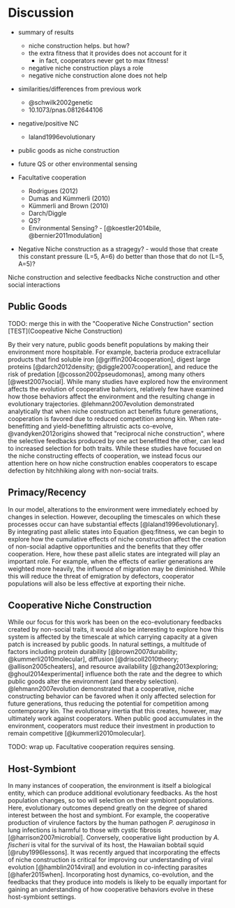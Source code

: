 # Discussion

* summary of results
    * niche construction helps. but how?
    * the extra fitness that it provides does not account for it
        * in fact, cooperators never get to max fitness!
    * negative niche construction plays a role
    * negative niche construction alone does not help


* similarities/differences from previous work
    * @schwilk2002genetic
    * 10.1073/pnas.0812644106
* negative/positive NC
    * laland1996evolutionary
* public goods as niche construction
* future QS or other environmental sensing
* Facultative cooperation
    * Rodrigues (2012)
    * Dumas and Kümmerli (2010)
    * Kümmerli and Brown (2010)
    * Darch/Diggle
    * QS?
    * Environmental Sensing? - [@koestler2014bile, @bernier2011modulation]
* Negative Niche construction as a stragegy? - would those that create this constant pressure (L=5, A=6) do better than those that do not (L=5, A=5)?

Niche construction and selective feedbacks
Niche construction and other social interactions

## Public Goods

TODO: merge this in with the "Cooperative Niche Construction" section [TEST](Coopeative Niche Construction)

By their very nature, public goods benefit populations by making their environment more hospitable. For example, bacteria produce extracellular products that find soluble iron [@griffin2004cooperation], digest large proteins [@darch2012density; @diggle2007cooperation], and reduce the risk of predation [@cosson2002pseudomonas], among many others [@west2007social]. While many studies have explored how the environment affects the evolution of cooperative bahviors, relatively few have examined how those behaviors affect the environment and the resulting change in evolutionary trajectories. @lehmann2007evolution demonstrated analytically that when niche construction act benefits future generations, cooperation is favored due to reduced competition among kin. When rate-benefitting and yield-benefitting altruistic acts co-evolve, @vandyken2012origins showed that "reciprocal niche construction", where the selective feedbacks produced by one act benefitted the other, can lead to increased selection for both traits. While these studies have focused on the niche constructing effects of cooperation, we instead focus our attention here on how niche construction enables cooperators to escape defection by hitchhiking along with non-social traits.

## Primacy/Recency

In our model, alterations to the environment were immediately echoed by changes in selection. However, decoupling the timescales on which these processes occur can have substantial effects [@laland1996evolutionary]. By integrating past allelic states into Equation @eq:fitness, we can begin to explore how the cumulative effects of niche construction affect the creation of non-social adaptive opportunities and the benefits that they offer cooperation. Here, how these past allelic states are integrated will play an important role. For example, when the effects of earlier generations are weighted more heavily, the influence of migration may be diminished. While this will reduce the threat of emigration by defectors, cooperator populations will also be less effective at exporting their niche.

## Cooperative Niche Construction

While our focus for this work has been on the eco-evolutionary feedbacks created by non-social traits, it would also be interesting to explore how this system is affected by the timescale at which carrying capacity at a given patch is increased by public goods. In natural settings, a multitude of factors including protein durability [@brown2007durability; @kummerli2010molecular], diffusion [@driscoll2010theory; @allison2005cheaters], and resource availability [@zhang2013exploring; @ghoul2014experimental] influence both the rate and the degree to which public goods alter the environment (and thereby selection). @lehmann2007evolution demonstrated that a cooperative, niche constructing behavior can be favored when it only affected selection for future generations, thus reducing the potential for competition among contemporary kin. The evolutionary inertia that this creates, however, may ultimately work against cooperators. When public good accumulates in the environment, cooperators must reduce their investment in production to remain competitive [@kummerli2010molecular].

TODO: wrap up. Facultative cooperation requires sensing.

## Host-Symbiont

In many instances of cooperation, the environment is itself a biological entity, which can produce additional evolutionary feedbacks. As the host population changes, so too will selection on their symbiont populations. Here, evolutionary outcomes depend greatly on the degree of shared interest between the host and symbiont. For example, the cooperative production of virulence factors by the human pathogen *P. aeruginosa* in lung infections is harmful to those with cystic fibrosis [@harrison2007microbial]. Conversely, cooperative light production by *A. fischeri* is vital for the survival of its host, the Hawaiian bobtail squid [@ruby1996lessons]. It was recently argued that incorporating the effects of niche construction is critical for improving our understanding of viral evolution [@hamblin2014viral] and evolution in co-infecting parasites [@hafer2015when]. Incorporating host dynamics, co-evolution, and the feedbacks that they produce into models is likely to be equally important for gaining an understanding of how cooperative behaviors evolve in these host-symbiont settings.

